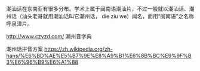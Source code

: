 潮汕话在东南亚有很多分布。学术上属于闽南语潮汕片，不过一般就以潮汕话、潮州话（汕头老哥就用潮汕话叫它潮州话， die ziu we）闻名，而用“闽南语”之名称呼泉漳片。

http://www.czyzd.com/ 潮州音字典

潮州话拼音方案 https://zh.wikipedia.org/zh-hans/%E6%BD%AE%E5%B7%9E%E8%A9%B1%E6%8B%BC%E9%9F%B3%E6%96%B9%E6%A1%88
